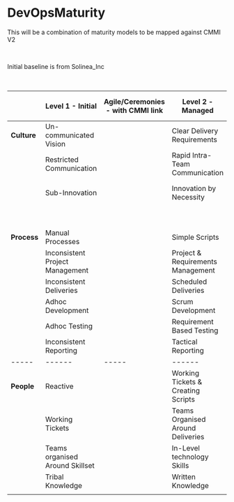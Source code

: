 DevOpsMaturity
==============

This will be a combination of maturity models to be mapped against CMMI V2

 

Initial baseline is from Solinea_Inc

 

|             | **Level 1 - Initial**           | Agile/Ceremonies - with CMMI link | **Level 2 - Managed**              | Agile/Ceremonies - with CMMI link | **Level 3 - Defined**                         | Agile/Ceremonies - with CMMI link | **Level 4 - Quantitatively Managed**  | Agile/Ceremonies - with CMMI link | **Level 5 - Optimising**      |
|-------------|---------------------------------|-----------------------------------|------------------------------------|-----------------------------------|-----------------------------------------------|-----------------------------------|---------------------------------------|-----------------------------------|-------------------------------|
| **Culture** | Un-communicated Vision          |                                   | Clear Delivery Requirements        |                                   | Articulated Business Goals                    |                                   | Articulated Business Vision           |                                   | Articulated Business Strategy |
|             | Restricted Communication        |                                   | Rapid Intra-Team Communication     |                                   | Clear Project Requirements                    |                                   | Clear Product Requirements            |                                   | Clear Business Requirements   |
|             | Sub-Innovation                  |                                   | Innovation by Necessity            |                                   | Rapid Inter-Team Communication                |                                   | Frequent, Collaborative Communication |                                   | Rapid Feedback                |
|             |                                 |                                   |                                    |                                   | Innovation by Design                          |                                   | Strategic Innovation                  |                                   | Ownership Mindset             |
| **Process** | Manual Processes                |                                   | Simple Scripts                     |                                   | Simple Orchestration                          |                                   |                                       |                                   |                               |
|             | Inconsistent Project Management |                                   | Project & Requirements Management  |                                   | Integrated Project Management                 |                                   |                                       |                                   |                               |
|             | Inconsistent Deliveries         |                                   | Scheduled Deliveries               |                                   | Automated Deliveries                          |                                   |                                       |                                   |                               |
|             | Adhoc Development               |                                   | Scrum Development                  |                                   | Agile Development                             |                                   |                                       |                                   |                               |
|             | Adhoc Testing                   |                                   | Requirement Based Testing          |                                   | Integrated Testing                            |                                   |                                       |                                   |                               |
|             | Inconsistent Reporting          |                                   | Tactical Reporting                 |                                   | Consolidated Reporting                        |                                   |                                       |                                   |                               |
| \-----      | \------                         | \-----                            | \------                            | \------                           | \------                                       | \-----                            | \------                               |                                   | \-----                        |
| **People**  | Reactive                        |                                   | Working Tickets & Creating Scripts |                                   | Maintaining Scripts & Creating Orchestrations |                                   | Maintaining Orchestrations            |                                   |                               |
|             | Working Tickets                 |                                   | Teams Organised Around Deliveries  |                                   | Teams Organised Around Projects               |                                   | Teams Organised Around Products       |                                   |                               |
|             | Teams organised Around Skillset |                                   | In-Level technology Skills         |                                   | In-Level Technology Skills                    |                                   | In-Level Technology Skills            |                                   |                               |
|             | Tribal Knowledge                |                                   | Written Knowledge                  |                                   | Automation as Documentation                   |                                   | Common Knowledge                      |                                   |                               |
|             |                                 |                                   |                                    |                                   |                                               |                                   |                                       |                                   |                               |
